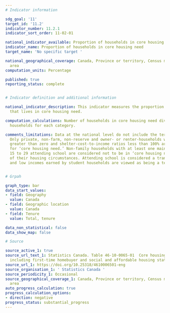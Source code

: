 ```yaml
---
# Indicator information

sdg_goal: '11'
target_id: '11.2'
indicator_number: 11.2.1
indicator_sort_order: 11-02-01

national_indicator_available: Proportion of households in core housing need
indicator_name: Proportion of households in core housing need
target_name: 'No specific target '

national_geographical_coverage: Canada, Province or territory, Census metropolitan
  area
computation_units: Percentage

published: true
reporting_status: complete


# Indicator definition and additional information

national_indicator_description: This indicator measures the proportion of households
  that lives in core housing need.

computation_calculations: Number of households in core housing need divided by all
  households for each category.

comments_limitations: Data at the national level do not include the territories. <br><br>
  Only private, non-farm, non-reserve and owner- or renter-households with incomes
  greater than zero and shelter-cost-to-income ratios less than 100% are assessed
  for ‘core housing need.’ Non-family households with at least one maintainer aged
  15 to 29 attending school are considered not to be in ‘core housing need’ regardless
  of their housing circumstances. Attending school is considered a transitional phase,
  and low incomes earned by student households are viewed as being a temporary condition.


# Grpah

graph_type: bar
data_start_values:
- field: Geography
  value: Canada
- field: Geographic location
  value: Canada
- field: Tenure
  value: Total, tenure

data_non_statistical: false
data_show_map: false

# Source

source_active_1: true
source_url_text_1: Statistics Canada. Table 46-10-0065-01  Core housing need, by tenure
  including first-time homebuyer and social and affordable housing status
source_url_1: https://doi.org/10.25318/4610006501-eng
source_organisation_1: ' Statistics Canada '
source_periodicity_1: Occasional
source_geographical_coverage_1: Canada, Province or territory, Census metropolitan
  area
auto_progress_calculation: true
progress_calculation_options:
- direction: negative
progress_status: substantial_progress
---
```

